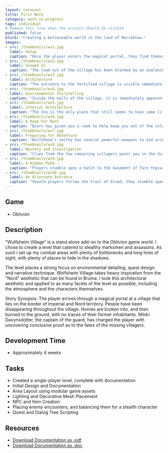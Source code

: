 ```yaml
---
layout: carousel
title: First Work
category: work-in-progress
tags: individual
# Remove this line when the project should be visible
published: false
blurb: "Creating a believeable world in the land of Morroblow."
images:
- src: /thumbnails/wv1.jpg
  label: Setup
  caption: "Once the player enters the magical portal, they find themselves in the basement of an unoccupied house. After exiting the house, the player is greeted by the bitter cold and gloom of Wulfsheim Village."
- src: /thumbnails/wv2.jpg
  label: Snowed In
  caption: "The road out of the village has been blocked by an avalanche. Until the spring comes, the residents of Wulfsheim Village have no way out."
- src: /thumbnails/wv3.jpg
  label: Architecture
  caption: "The entrance to the fortified village is visible immediately. Braziers draw the player's eye to the walls of the village, giving them a clue as to where to go."
- src: /thumbnails/wv4.jpg
  label: Environmental Storytelling
  caption: "Inside the walls of the village, it is immediately apparent that some disaster has befallen the town. Several buildings lie the ruins. The streets are almost deserted. The captain of the guard approaches the player and begs their assistance."
- src: /thumbnails/wv5.jpg
  label: interior Architecture
  caption: "The Inn is the only place that still seems to have some life. While many of the chairs are empty, there are still a few lucky townsfolk who have managed to survive so far. Bjorn, the innkeeper has a job for you. A bottle of rare ale has gone missing, and he'd like you to find it."
- src: /thumbnails/wv6.jpg
  label: A Room For Rent
  caption: "Bjorn has given you a room to help keep you out of the cold, and to store anything you should find. The room is free of charge, because it's not like anyone else is going to be renting it in the near future..."
- src: /thumbnails/wv7.jpg
  label: Preparing for Adventure
  caption: "Wulfsheim's smithy has several powerful weapons to aid archers and assassins but they do not come cheaply."
- src: /thumbnails/wv8.jpg
  label: Mystery and Investigation
  caption: "Clues from the few remaining villagers point you in the direction of the temple of Stendarr. The temple itself is locked, but many of the people that disappeared have been seen in the vicinity of the temple before they were taken."
- src: /thumbnails/wv9.jpg
  label: A Hidden Path...
  caption: "Players stumble upon a hatch to the basement of Tarn Yngvarson, one of the missing villagers. Upon entering the basement, the presence of blood on the floors and walls is enough to make even the most oblivious adventurer wary. Something very bad has happened here..."
- src: /thumbnails/wv10.jpg
  label: An Alternate Entrance
  caption: "Should players follow the trail of blood, they stumble upon a hastily renovated tunnel that leads into the catacombs beneath the temple of Stendarr."
---
```


## Game
- Oblivion

## Description
"Wulfsheim Village" is a stand alone add-on to the Oblivion game world. I chose to create a level that catered to stealthy marksmen and assassins. As such i set up my combat areas with plenty of bottlenecks and long lines of sight, with plenty of places to hide in the shadows.

The level places a strong focus on environmental detailing, quest design and narrative technique. Wolfsheim Village takes heavy inspiration from the "Nord" aesthetic that can be found in Bruma. I took this architectural aesthetic and applied to as many facets of the level as possible, including the atmosphere and the characters themselves.

Story Synopsis: The player arrives through a magical portal at a village that lies on the border of Imperial and Nord territory. People have been disappearing throughout the village. Homes are broken into, and then burned to the ground, with no traces of their former inhabitants. Mildri Davynsdotter, the captain of the guard, has charged the player with uncovering conclusive proof as to the fates of the missing villagers.

## Development Time
- Approximately 4 weeks

## Tasks
- Created a single-player level, complete with documentation
- Initial Design and Documentation
- Area Layout using modular game assets
- Lighting and Decorative Mesh Placement
- NPC and Item Creation
- Placing enemy encounters, and balancing them for a stealth character
- Quest and Dialog Tree Scripting


## Resources
- [Download Documentation as .pdf ](/images/wv_Assets/krueger_oblivion.pdf)
- [Download Documentation as .doc](/images/wv_Assets/krueger_oblivion.doc)
